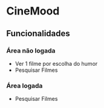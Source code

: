 # CineMood

## Funcionalidades

### Área não logada

* Ver 1 filme por escolha do humor
* Pesquisar Filmes


### Área logada

* Pesquisar Filmes
